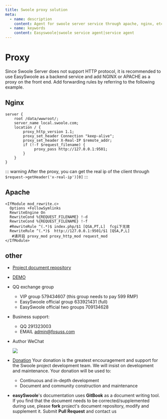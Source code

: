 ```yaml
---
title: Swoole proxy solution
meta:
  - name: description
    content: Agent for swoole server service through apache, nginx, etc.
  - name: keywords
    content: Easyswoole|swoole service agent|service agent
---
```

# Proxy
Since Swoole Server does not support HTTP protocol, it is recommended to use EasySwoole as a backend service and add NGINX or APACHE as a proxy on the front end. Add forwarding rules by referring to the following example.


## Nginx
```
server {
    root /data/wwwroot/;
    server_name local.swoole.com;
    location / {
        proxy_http_version 1.1;
        proxy_set_header Connection "keep-alive";
        proxy_set_header X-Real-IP $remote_addr;
        if (!-f $request_filename) {
             proxy_pass http://127.0.0.1:9501;
        }
    }
}
```

::: warning 
After the proxy, you can get the real ip of the client through `$request->getHeader('x-real-ip')[0]`
:::

## Apache
```
<IfModule mod_rewrite.c>
  Options +FollowSymlinks
  RewriteEngine On
  RewriteCond %{REQUEST_FILENAME} !-d
  RewriteCond %{REQUEST_FILENAME} !-f
  #RewriteRule ^(.*)$ index.php/$1 [QSA,PT,L]  fcgi下无效
  RewriteRule ^(.*)$  http://127.0.0.1:9501/$1 [QSA,P,L]
   #请开启 proxy_mod proxy_http_mod request_mod
</IfModule>
```

## other

- [Project document repository](https://github.com/easy-swoole/doc)

- [DEMO](https://github.com/easy-swoole/demo/)

- QQ exchange group
    - VIP group 579434607 (this group needs to pay 599 RMP)
    - EasySwoole official group 633921431 (full)
    - EasySwoole official two groups 709134628
    
- Business support:
    - QQ 291323003
    - EMAIL admin@fosuss.com   
- Author WeChat

     ![](/resources/authWx.png)
    
- [Donation](../Preface/donation.md)
  Your donation is the greatest encouragement and support for the Swoole project development team. We will insist on development and maintenance. Your donation will be used to:
        
  - Continuous and in-depth development
  - Document and community construction and maintenance
  
- **easySwoole**'s documentation uses **GitBook** as a document writing tool. If you find that the document needs to be corrected/supplemented during use, please **fork** project's document repository, modify and supplement it. Submit **Pull Request** and contact us
